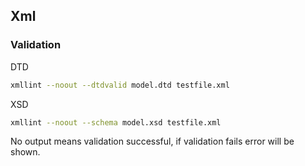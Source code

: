 ## Xml

### Validation

DTD
```bash
xmllint --noout --dtdvalid model.dtd testfile.xml
```

XSD
```bash
xmllint --noout --schema model.xsd testfile.xml
```

No output means validation successful, if validation fails error will be shown.
